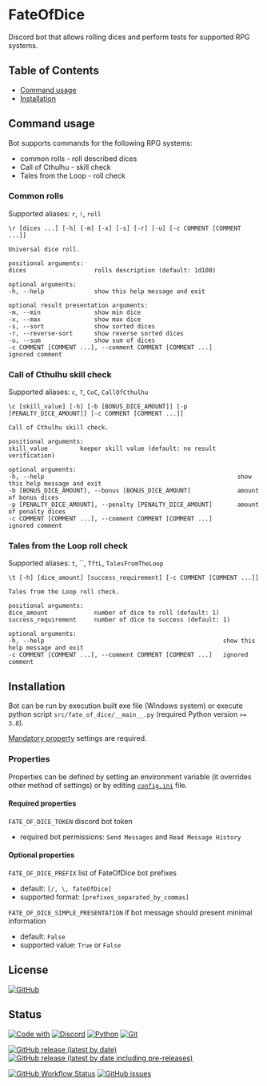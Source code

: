 # FateOfDice
Discord bot that allows rolling dices and perform tests for supported RPG systems.

## Table of Contents
* [Command usage](#Command-usage)  
* [Installation](#Installation)

## Command usage
Bot supports commands for the following RPG systems:
* common rolls - roll described dices
* Call of Cthulhu - skill check
* Tales from the Loop - roll check

### Common rolls
Supported aliases: `r`, `!`, `roll`
```
\r [dices ...] [-h] [-m] [-x] [-s] [-r] [-u] [-c COMMENT [COMMENT ...]]

Universal dice roll.

positional arguments:
dices                   rolls description (default: 1d100)

optional arguments:
-h, --help              show this help message and exit

optional result presentation arguments:
-m, --min               show min dice
-x, --max               show max dice
-s, --sort              show sorted dices
-r, --reverse-sort      show reverse sorted dices
-u, --sum               show sum of dices
-c COMMENT [COMMENT ...], --comment COMMENT [COMMENT ...]       ignored comment
```

### Call of Cthulhu skill check
Supported aliases: `c`, `?`, `CoC`, `CallOfCthulhu`
```
\c [skill_value] [-h] [-b [BONUS_DICE_AMOUNT]] [-p [PENALTY_DICE_AMOUNT]] [-c COMMENT [COMMENT ...]]

Call of Cthulhu skill check.

positional arguments:
skill_value         keeper skill value (default: no result verification) 

optional arguments:
-h, --help                                                      show this help message and exit
-b [BONUS_DICE_AMOUNT], --bonus [BONUS_DICE_AMOUNT]             amount of bonus dices
-p [PENALTY_DICE_AMOUNT], --penalty [PENALTY_DICE_AMOUNT]       amount of penalty dices
-c COMMENT [COMMENT ...], --comment COMMENT [COMMENT ...]       ignored comment
```

### Tales from the Loop roll check
Supported aliases: `t`, ``, `TftL`, `TalesFromTheLoop`
```
\t [-h] [dice_amount] [success_requirement] [-c COMMENT [COMMENT ...]]

Tales from the Loop roll check.

positional arguments:
dice_amount             number of dice to roll (default: 1)
success_requirement     number of dice to success (default: 1)

optional arguments:
-h, --help                                                  show this help message and exit
-c COMMENT [COMMENT ...], --comment COMMENT [COMMENT ...]   ignored comment
```

## Installation
Bot can be run by execution built exe file (Windows system) or execute python script 
`src/fate_of_dice/__main__.py` (required Python version `>= 3.8`).

[Mandatory property](#Required-properties) settings are required.

### Properties
Properties can be defined by setting an environment variable (it overrides other method of settings) 
or by editing [`config.ini`](src/fate_of_dice/resources/config.ini) file.

#### Required properties
`FATE_OF_DICE_TOKEN` discord bot token
* required bot permissions: `Send Messages` and `Read Message History`

#### Optional properties
`FATE_OF_DICE_PREFIX` list of FateOfDice bot prefixes
* default: `[/, \, fateOfDice]`
* supported format: `[prefixes_separated_by_commas]`

`FATE_OF_DICE_SIMPLE_PRESENTATION` if bot message should present minimal information
* default: `False`
* supported value: `True` or `False`

## License
[![GitHub](https://img.shields.io/github/license/bonczeq/FateOfDice?style=flat-square)](./LICENSE)

## Status
[![Code with](https://img.shields.io/badge/CODE%20WITH%20%20%20%E2%99%A5-a832a0?style=for-the-badge)](https://github.com/bonczeq)
[![Discord](https://img.shields.io/badge/Discord-7289DA?style=for-the-badge&logo=discord&logoColor=white)](https://discordpy.readthedocs.io/en/latest/#)
[![Python](https://img.shields.io/badge/Python-yellow?style=for-the-badge&logo=python&logoColor=white)](https://www.python.org)
[![Git](https://img.shields.io/badge/Git-F1502F?style=for-the-badge&logo=git&logoColor=white)](https://git-scm.com)

[![GitHub release (latest by date)](https://img.shields.io/github/v/release/bonczeq/FateOfDice?style=flat-square&label=official-release)](https://github.com/bonczeq/FateOfDice/releases)
[![GitHub release (latest by date including pre-releases)](https://img.shields.io/github/v/release/bonczeq/FateOfDice?include_prereleases&label=newest-release)](https://github.com/bonczeq/FateOfDice/releases)


[![GitHub Workflow Status](https://img.shields.io/github/workflow/status/bonczeq/FateOfDice/FateOfDice%20push?style=flat-square)](https://github.com/bonczeq/FateOfDice/actions/workflows/on_push.yml?query=branch:master++)
[![GitHub issues](https://img.shields.io/github/issues/bonczeq/FateOfDice?style=flat-square)](https://github.com/bonczeq/FateOfDice/issues)
